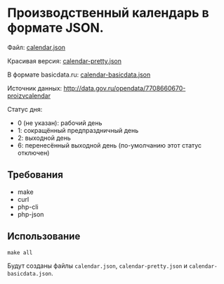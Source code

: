 # Производственный календарь в формате JSON.

Файл:
[calendar.json](../blob/master/calendar.json)

Красивая версия:
[calendar-pretty.json](../blob/master/calendar-pretty.json)

В формате basicdata.ru:
[calendar-basicdata.json](../blob/master/calendar-basicdata.json)

Источник данных: http://data.gov.ru/opendata/7708660670-proizvcalendar

Статус дня:
* 0 (не указан): рабочий день
* 1: сокращённый предпраздничный день
* 2: выходной день
* 6: перенесённый выходной день (по-умолчанию этот статус отключен)

## Требования

* make
* curl
* php-cli
* php-json

## Использование

`make all`

Будут созданы файлы `calendar.json`, `calendar-pretty.json` и `calendar-basicdata.json`.

